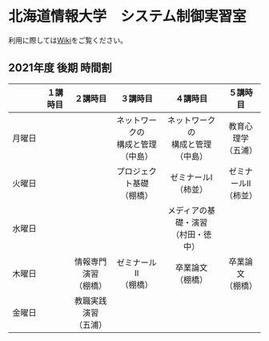 # 北海道情報大学　システム制御実習室

利用に際しては[Wiki](https://github.com/jtLabHIU/sysctrl/wiki)をご覧ください。

## 2021年度 後期 時間割
|　　　|１講時目|２講時目|３講時目|４講時目|５講時目|
|:---:|:------:|:------:|:------:|:------:|:------:|
|月曜日| | |ネットワークの<br>構成と管理<br>（中島）|ネットワークの<br>構成と管理<br>（中島）|教育心理学<br>（五浦）|
|火曜日| | |プロジェクト基礎<br>（棚橋）|ゼミナールI<br>（柿並）|ゼミナールII<br>（柿並）|
|水曜日| | | |メディアの基礎・演習<br>（村田・徳中）| |
|木曜日| |情報専門演習<br>（棚橋）|ゼミナールII<br>（棚橋）|卒業論文<br>（棚橋）|卒業論文<br>（棚橋）|
|金曜日| |教職実践演習<br>（五浦）| | | |
